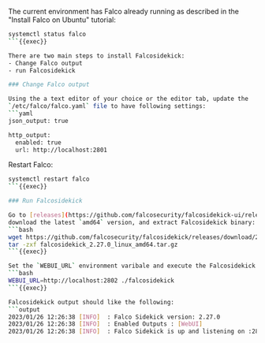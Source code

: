 The current environment has Falco already running as described in the
"Install Falco on Ubuntu" tutorial:
```bash
systemctl status falco
```{{exec}}

There are two main steps to install Falcosidekick:
- Change Falco output
- run Falcosidekick

### Change Falco output

Using the a text editor of your choice or the editor tab, update the
`/etc/falco/falco.yaml` file to have following settings:
```yaml
json_output: true

http_output:
  enabled: true
  url: http://localhost:2801
```

Restart Falco:
```bash
systemctl restart falco
```{{exec}}

### Run Falcosidekick

Go to [releases](https://github.com/falcosecurity/falcosidekick-ui/releases),
download the latest `amd64` version, and extract Falcosidekick binary:
```bash
wget https://github.com/falcosecurity/falcosidekick/releases/download/2.27.0/falcosidekick_2.27.0_linux_amd64.tar.gz
tar -zxf falcosidekick_2.27.0_linux_amd64.tar.gz
```{{exec}}

Set the `WEBUI_URL` environment varibale and execute the Falcosidekick binary:
```bash
WEBUI_URL=http://localhost:2802 ./falcosidekick
```{{exec}}

Falcosidekick output should like the following:
```output
2023/01/26 12:26:38 [INFO]  : Falco Sidekick version: 2.27.0
2023/01/26 12:26:38 [INFO]  : Enabled Outputs : [WebUI]
2023/01/26 12:26:38 [INFO]  : Falco Sidekick is up and listening on :2801
```
